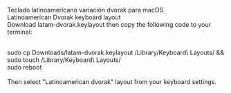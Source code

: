 Teclado latinoamericano variación dvorak para macOS <br>
Latinoamerican Dvorak keyboard layout <br>
Download latam-dvorak.keylayout then copy the following code to your terminal: <br><br>

sudo cp Downloads/latam-dvorak.keylayout /Library/Keyboard\ Layouts/ && sudo touch /Library/Keyboard\ Layouts/  <br>
sudo reboot <br>
<br>
Then select "Latinoamerican dvorak" layout from your keyboard settings.
